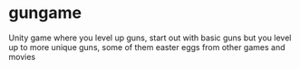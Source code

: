 # gungame
Unity game where you level up guns, start out with basic guns but you level up to more unique guns, some of them easter eggs from other games and movies
